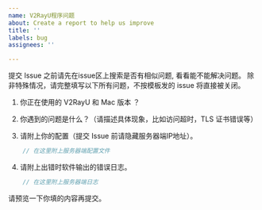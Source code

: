 ```yaml
---
name: V2RayU程序问题
about: Create a report to help us improve
title: ''
labels: bug
assignees: ''

---
```


提交 Issue 之前请先在issue区上搜索是否有相似问题, 看看能不能解决问题。
除非特殊情况，请完整填写以下所有问题，不按模板发的 issue 将直接被关闭。

1) 你正在使用的 V2RayU 和 Mac 版本 ？

2) 你遇到的问题是什么？（请描述具体现象，比如访问超时，TLS 证书错误等）

3) 请附上你的配置（提交 Issue 前请隐藏服务器端IP地址）。

```javascript
    // 在这里附上服务器端配置文件
```
4)  请附上出错时软件输出的错误日志。

```javascript
    // 在这里附上服务器端日志
```

请预览一下你填的内容再提交。
